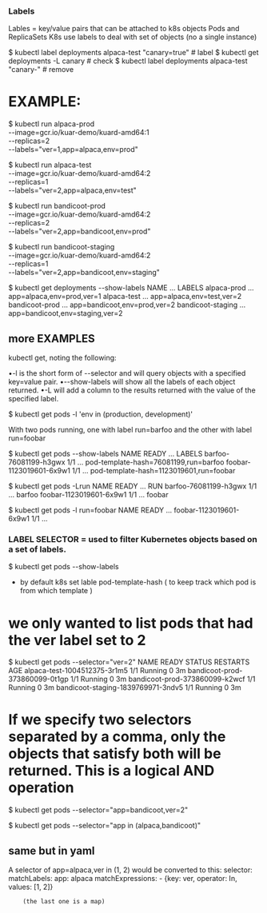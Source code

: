 
### Labels

Lables = key/value pairs that can be attached to k8s objects Pods and ReplicaSets
	 K8s use labels to deal with set of objects (no a single instance)

$ kubectl label deployments alpaca-test "canary=true" 	# label
$ kubectl get deployments -L canary			# check
$ kubectl label deployments alpaca-test "canary-" 	# remove




# EXAMPLE:

$ kubectl run alpaca-prod \
--image=gcr.io/kuar-demo/kuard-amd64:1 \
--replicas=2 \
--labels="ver=1,app=alpaca,env=prod"


$ kubectl run alpaca-test \
--image=gcr.io/kuar-demo/kuard-amd64:2 \
--replicas=1 \
--labels="ver=2,app=alpaca,env=test"



$ kubectl run bandicoot-prod \
--image=gcr.io/kuar-demo/kuard-amd64:2 \
--replicas=2 \
--labels="ver=2,app=bandicoot,env=prod"


$ kubectl run bandicoot-staging \
--image=gcr.io/kuar-demo/kuard-amd64:2 \
--replicas=1 \
--labels="ver=2,app=bandicoot,env=staging"


$ kubectl get deployments --show-labels
NAME ... LABELS
alpaca-prod ... app=alpaca,env=prod,ver=1
alpaca-test ... app=alpaca,env=test,ver=2
bandicoot-prod ... app=bandicoot,env=prod,ver=2
bandicoot-staging ... app=bandicoot,env=staging,ver=2





## more EXAMPLES


kubectl get, noting the following:

•-l is the short form of --selector and will query objects with a specified key=value pair.
•--show-labels will show all the labels of each object returned.
•-L will add a column to the results returned with the value of the specified label.


$ kubectl get pods -l 'env in (production, development)'



With two pods running, one with label run=barfoo and the other with label run=foobar

$ kubectl get pods --show-labels
NAME                      READY   ...    LABELS
barfoo-76081199-h3gwx     1/1     ...    pod-template-hash=76081199,run=barfoo
foobar-1123019601-6x9w1   1/1     ...    pod-template-hash=1123019601,run=foobar

$ kubectl get pods -Lrun
NAME                      READY   ...    RUN
barfoo-76081199-h3gwx     1/1     ...    barfoo
foobar-1123019601-6x9w1   1/1     ...    foobar

$ kubectl get pods -l run=foobar
NAME                      READY   ...
foobar-1123019601-6x9w1   1/1     ...





### LABEL SELECTOR = used to filter Kubernetes objects based on a set of labels.

$ kubectl get pods --show-labels

- by default k8s set lable pod-template-hash
  ( to keep track which pod is from which template )


# we only wanted to list pods that had the ver label set to 2

$ kubectl get pods --selector="ver=2"
NAME READY STATUS RESTARTS AGE
alpaca-test-1004512375-3r1m5 1/1 Running 0 3m
bandicoot-prod-373860099-0t1gp 1/1 Running 0 3m
bandicoot-prod-373860099-k2wcf 1/1 Running 0 3m
bandicoot-staging-1839769971-3ndv5 1/1 Running 0 3m



# If we specify two selectors separated by a comma, only the objects that satisfy both will be returned. This is a logical AND operation

$ kubectl get pods --selector="app=bandicoot,ver=2"

$ kubectl get pods --selector="app in (alpaca,bandicoot)"


## same but in yaml

A selector of app=alpaca,ver in (1, 2) would be converted to this:
selector:
  matchLabels:
    app: alpaca
  matchExpressions:
    - {key: ver, operator: In, values: [1, 2]}

		(the last one is a map)
